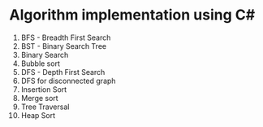 # Algorithm implementation using C#
1. BFS - Breadth First Search
2. BST - Binary Search Tree
3. Binary Search
4. Bubble sort
5. DFS - Depth First Search
6. DFS for disconnected graph
7. Insertion Sort
8. Merge sort
9. Tree Traversal
10. Heap Sort
